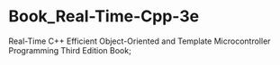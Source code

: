 # Book_Real-Time-Cpp-3e
Real-Time C++ Efficient Object-Oriented and Template Microcontroller Programming Third Edition Book;
